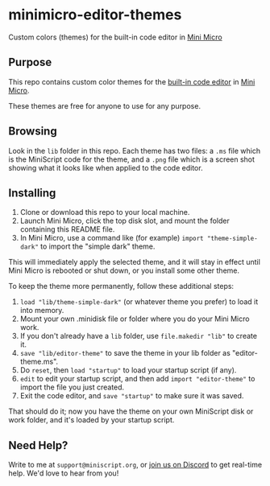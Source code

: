 # minimicro-editor-themes
Custom colors (themes) for the built-in code editor in [Mini Micro](https://miniscript.org/MiniMicro)

## Purpose

This repo contains custom color themes for the [built-in code editor](https://miniscript.org/wiki/Mini_Micro_code_editor) in [Mini Micro](https://miniscript.org/MiniMicro).

These themes are free for anyone to use for any purpose.

## Browsing

Look in the `lib` folder in this repo.  Each theme has two files: a `.ms` file which is the MiniScript code for the theme, and a `.png` file which is a screen shot showing what it looks like when applied to the code editor.

## Installing

1. Clone or download this repo to your local machine.
2. Launch Mini Micro, click the top disk slot, and mount the folder containing this README file.
3. In Mini Micro, use a command like (for example) `import "theme-simple-dark"` to import the "simple dark" theme.

This will immediately apply the selected theme, and it will stay in effect until Mini Micro is rebooted or shut down, or you install some other theme.

To keep the theme more permanently, follow these additional steps:

1. `load "lib/theme-simple-dark"` (or whatever theme you prefer) to load it into memory.
2. Mount your own .minidisk file or folder where you do your Mini Micro work.
3. If you don't already have a `lib` folder, use `file.makedir "lib"` to create it.
4. `save "lib/editor-theme"` to save the theme in your lib folder as "editor-theme.ms".
5. Do `reset`, then `load "startup"` to load your startup script (if any).
6. `edit` to edit your startup script, and then add `import "editor-theme"` to import the file you just created.
7. Exit the code editor, and `save "startup"` to make sure it was saved.

That should do it; now you have the theme on your own MiniScript disk or work folder, and it's loaded by your startup script.

## Need Help?

Write to me at `support@miniscript.org`, or [join us on Discord](https://discord.gg/7s6zajx) to get real-time help.  We'd love to hear from you!

